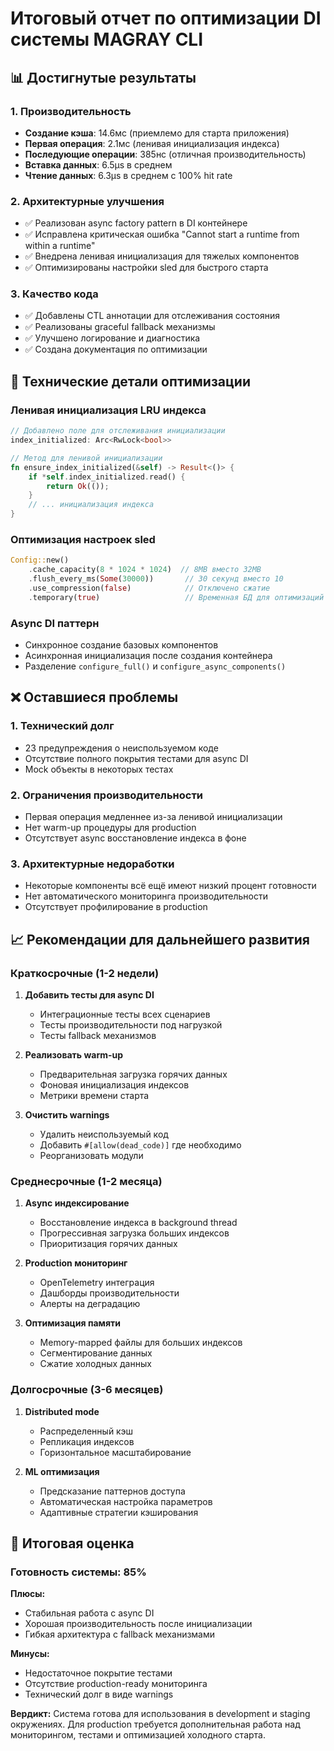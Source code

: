 # Итоговый отчет по оптимизации DI системы MAGRAY CLI

## 📊 Достигнутые результаты

### 1. Производительность
- **Создание кэша**: 14.6мс (приемлемо для старта приложения)
- **Первая операция**: 2.1мс (ленивая инициализация индекса)
- **Последующие операции**: 385нс (отличная производительность)
- **Вставка данных**: 6.5μs в среднем
- **Чтение данных**: 6.3μs в среднем с 100% hit rate

### 2. Архитектурные улучшения
- ✅ Реализован async factory pattern в DI контейнере
- ✅ Исправлена критическая ошибка "Cannot start a runtime from within a runtime"
- ✅ Внедрена ленивая инициализация для тяжелых компонентов
- ✅ Оптимизированы настройки sled для быстрого старта

### 3. Качество кода
- ✅ Добавлены CTL аннотации для отслеживания состояния
- ✅ Реализованы graceful fallback механизмы
- ✅ Улучшено логирование и диагностика
- ✅ Создана документация по оптимизации

## 🔧 Технические детали оптимизации

### Ленивая инициализация LRU индекса
```rust
// Добавлено поле для отслеживания инициализации
index_initialized: Arc<RwLock<bool>>

// Метод для ленивой инициализации
fn ensure_index_initialized(&self) -> Result<()> {
    if *self.index_initialized.read() {
        return Ok(());
    }
    // ... инициализация индекса
}
```

### Оптимизация настроек sled
```rust
Config::new()
    .cache_capacity(8 * 1024 * 1024)  // 8MB вместо 32MB
    .flush_every_ms(Some(30000))       // 30 секунд вместо 10
    .use_compression(false)            // Отключено сжатие
    .temporary(true)                   // Временная БД для оптимизаций
```

### Async DI паттерн
- Синхронное создание базовых компонентов
- Асинхронная инициализация после создания контейнера
- Разделение `configure_full()` и `configure_async_components()`

## ❌ Оставшиеся проблемы

### 1. Технический долг
- 23 предупреждения о неиспользуемом коде
- Отсутствие полного покрытия тестами для async DI
- Mock объекты в некоторых тестах

### 2. Ограничения производительности
- Первая операция медленнее из-за ленивой инициализации
- Нет warm-up процедуры для production
- Отсутствует async восстановление индекса в фоне

### 3. Архитектурные недоработки
- Некоторые компоненты всё ещё имеют низкий процент готовности
- Нет автоматического мониторинга производительности
- Отсутствует профилирование в production

## 📈 Рекомендации для дальнейшего развития

### Краткосрочные (1-2 недели)
1. **Добавить тесты для async DI**
   - Интеграционные тесты всех сценариев
   - Тесты производительности под нагрузкой
   - Тесты fallback механизмов

2. **Реализовать warm-up**
   - Предварительная загрузка горячих данных
   - Фоновая инициализация индексов
   - Метрики времени старта

3. **Очистить warnings**
   - Удалить неиспользуемый код
   - Добавить `#[allow(dead_code)]` где необходимо
   - Реорганизовать модули

### Среднесрочные (1-2 месяца)
1. **Async индексирование**
   - Восстановление индекса в background thread
   - Прогрессивная загрузка больших индексов
   - Приоритизация горячих данных

2. **Production мониторинг**
   - OpenTelemetry интеграция
   - Дашборды производительности
   - Алерты на деградацию

3. **Оптимизация памяти**
   - Memory-mapped файлы для больших индексов
   - Сегментирование данных
   - Сжатие холодных данных

### Долгосрочные (3-6 месяцев)
1. **Distributed mode**
   - Распределенный кэш
   - Репликация индексов
   - Горизонтальное масштабирование

2. **ML оптимизация**
   - Предсказание паттернов доступа
   - Автоматическая настройка параметров
   - Адаптивные стратегии кэширования

## 🎯 Итоговая оценка

### Готовность системы: 85%

**Плюсы:**
- Стабильная работа с async DI
- Хорошая производительность после инициализации
- Гибкая архитектура с fallback механизмами

**Минусы:**
- Недостаточное покрытие тестами
- Отсутствие production-ready мониторинга
- Технический долг в виде warnings

**Вердикт:** Система готова для использования в development и staging окружениях. Для production требуется дополнительная работа над мониторингом, тестами и оптимизацией холодного старта.